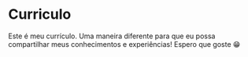 # Curriculo

Este é meu currículo. Uma maneira diferente para que eu possa compartilhar meus conhecimentos e experiências! Espero que goste 😁
